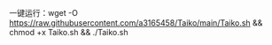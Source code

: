 一键运行：wget -O https://raw.githubusercontent.com/a3165458/Taiko/main/Taiko.sh && chmod +x Taiko.sh && ./Taiko.sh
